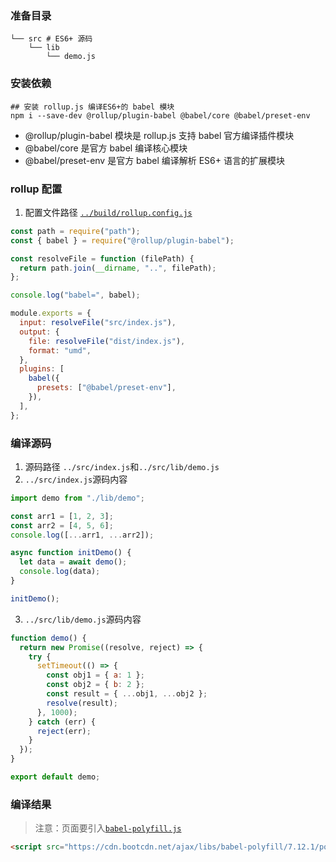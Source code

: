 ### 准备目录

```
└── src # ES6+ 源码
    └── lib
        └── demo.js
```

### 安装依赖

```
## 安装 rollup.js 编译ES6+的 babel 模块
npm i --save-dev @rollup/plugin-babel @babel/core @babel/preset-env
```

- @rollup/plugin-babel 模块是 rollup.js 支持 babel 官方编译插件模块
- @babel/core 是官方 babel 编译核心模块
- @babel/preset-env 是官方 babel 编译解析 ES6+ 语言的扩展模块

### rollup 配置

1. 配置文件路径 [`../build/rollup.config.js`](../build/rollup.config.js)

```javascript
const path = require("path");
const { babel } = require("@rollup/plugin-babel");

const resolveFile = function (filePath) {
  return path.join(__dirname, "..", filePath);
};

console.log("babel=", babel);

module.exports = {
  input: resolveFile("src/index.js"),
  output: {
    file: resolveFile("dist/index.js"),
    format: "umd",
  },
  plugins: [
    babel({
      presets: ["@babel/preset-env"],
    }),
  ],
};
```

### 编译源码

1. 源码路径 `../src/index.js`和`../src/lib/demo.js`
2. `../src/index.js`源码内容

```javascript
import demo from "./lib/demo";

const arr1 = [1, 2, 3];
const arr2 = [4, 5, 6];
console.log([...arr1, ...arr2]);

async function initDemo() {
  let data = await demo();
  console.log(data);
}

initDemo();
```

3. `../src/lib/demo.js`源码内容

```javascript
function demo() {
  return new Promise((resolve, reject) => {
    try {
      setTimeout(() => {
        const obj1 = { a: 1 };
        const obj2 = { b: 2 };
        const result = { ...obj1, ...obj2 };
        resolve(result);
      }, 1000);
    } catch (err) {
      reject(err);
    }
  });
}

export default demo;
```

### 编译结果

> 注意：页面要引入[`babel-polyfill.js`](https://cdn.bootcdn.net/ajax/libs/babel-polyfill/7.12.1/polyfill.js)

```html
<script src="https://cdn.bootcdn.net/ajax/libs/babel-polyfill/7.12.1/polyfill.js"></script>
```
